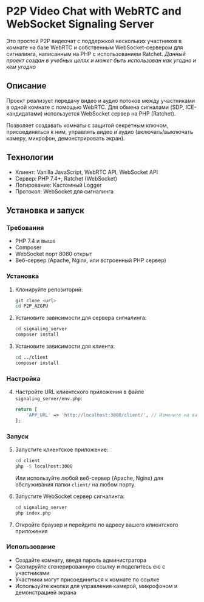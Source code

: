 # P2P Video Chat with WebRTC and WebSocket Signaling Server

Это простой P2P видеочат с поддержкой нескольких участников в комнате на базе WebRTC и собственным WebSocket-сервером для сигналинга, написанным на PHP с использованием Ratchet.
*Данный проект создан в учебных целях и может быть использован как угодно и кем угодно*

## Описание

Проект реализует передачу видео и аудио потоков между участниками в одной комнате с помощью WebRTC. Для обмена сигналами (SDP, ICE-кандидатами) используется WebSocket сервер на PHP (Ratchet).  

Позволяет создавать комнаты с защитой секретным ключом, присоединяться к ним, управлять видео и аудио (включать/выключать камеру, микрофон, демонстрировать экран).

## Технологии

- Клиент: Vanilla JavaScript, WebRTC API, WebSocket API  
- Сервер: PHP 7.4+, Ratchet (WebSocket)  
- Логирование: Кастомный Logger  
- Протокол: WebSocket для сигналинга  

## Установка и запуск

### Требования

- PHP 7.4 и выше
- Composer
- WebSocket порт 8080 открыт
- Веб-сервер (Apache, Nginx, или встроенный PHP сервер)

### Установка

1. Клонируйте репозиторий:
   ```bash
   git clone <url>
   cd P2P_AZGPU
   ```

2. Установите зависимости для сервера сигналинга:
   ```bash
   cd signaling_server
   composer install
   ```

3. Установите зависимости для клиента:
   ```bash
   cd ../client
   composer install
   ```

### Настройка

4. Настройте URL клиентского приложения в файле `signaling_server/env.php`:
   ```php
   return [
       'APP_URL' => 'http://localhost:3000/client/', // Измените на ваш URL
   ];
   ```

### Запуск

5. Запустите клиентское приложение:
   ```bash
   cd client
   php -S localhost:3000
   ```
   Или используйте любой веб-сервер (Apache, Nginx) для обслуживания папки `client/` на любом порту.

6. Запустите WebSocket сервер сигналинга:
   ```bash
   cd signaling_server
   php index.php
   ```

7. Откройте браузер и перейдите по адресу вашего клиентского приложения

### Использование

- Создайте комнату, введя пароль администратора
- Скопируйте сгенерированную ссылку и поделитесь ею с участниками
- Участники могут присоединиться к комнате по ссылке
- Используйте кнопки для управления камерой, микрофоном и демонстрацией экрана